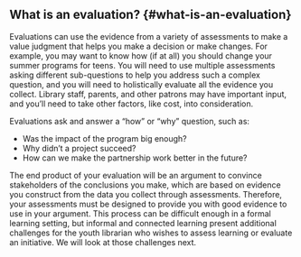 ## What is an evaluation? {#what-is-an-evaluation}

Evaluations can use the evidence from a variety of assessments to make a value judgment that helps you make a decision or make changes. For example, you may want to know how (if at all) you should change your summer programs for teens. You will need to use multiple assessments asking different sub-questions to help you address such a complex question, and you will need to holistically evaluate all the evidence you collect. Library staff, parents, and other patrons may have important input, and you’ll need to take other factors, like cost, into consideration.

Evaluations ask and answer a “how” or “why” question, such as:

*   Was the impact of the program big enough?
*   Why didn’t a project succeed?
*   How can we make the partnership work better in the future?

The end product of your evaluation will be an argument to convince stakeholders of the conclusions you make, which are based on evidence you construct from the data you collect through assessments. Therefore, your assessments must be designed to provide you with good evidence to use in your argument. This process can be difficult enough in a formal learning setting, but informal and connected learning present additional challenges for the youth librarian who wishes to assess learning or evaluate an initiative. We will look at those challenges next.